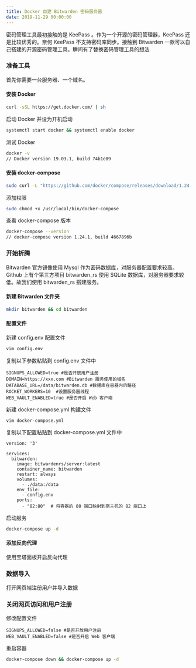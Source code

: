 ```yaml
---
title: Docker 自建 Bitwarden 密码服务器
date: 2019-11-29 00:00:00
---
```


密码管理工具最初接触的是 KeePass 。作为一个开源的密码管理器，KeePass 还是比较优秀的。奈何 KeePass 不支持密码库同步。接触到 Bitwarden 一款可以自己搭建的开源密码管理工具。瞬间有了替换密码管理工具的想法

### 准备工具

首先你需要一台服务器、一个域名。

#### 安装 Docker

```bash
curl -sSL https://get.docker.com/ | sh
```

启动 Docker 并设为开机启动

```bash
systemctl start docker && systemctl enable docker
```

测试 Docker

```bash
docker -v
// Docker version 19.03.1, build 74b1e89
```

#### 安装 docker-compose

```bash
sudo curl -L "https://github.com/docker/compose/releases/download/1.24.1/docker-compose-$(uname -s)-$(uname -m)" -o /usr/local/bin/docker-compose
```

添加权限

```bash
sudo chmod +x /usr/local/bin/docker-compose
```

查看 docker-compose 版本

```bash
docker-compose --version
// docker-compose version 1.24.1, build 4667896b
```

### 开始折腾

Bitwarden 官方镜像使用 Mysql 作为密码数据库，对服务器配置要求较高。Github 上有个第三方项目 bitwarden_rs 使用 SQLite 数据库，对服务器要求较低。故我们使用 bitwarden_rs 搭建服务。

#### 新建 Bitwarden 文件夹

```bash
mkdir bitwarden && cd bitwarden
```

#### 配置文件

新建 config.env 配置文件

```bash
vim config.env
```

复制以下参数粘贴到 config.env 文件中

```
SIGNUPS_ALLOWED=true #是否开放用户注册
DOMAIN=https://xxx.com #Bitwarden 服务使用的域名
DATABASE_URL=/data/bitwarden.db #数据库在容器内的路径
ROCKET_WORKERS=10  #设置服务器线程
WEB_VAULT_ENABLED=true #是否开启 Web 客户端
```

新建 docker-compose.yml 构建文件

```
vim docker-compose.yml
```

复制以下配置粘贴到 docker-compose.yml 文件中

```
version: '3'

services:
  bitwarden:
    image: bitwardenrs/server:latest
    container_name: bitwarden
    restart: always
    volumes:
      - ./data:/data
    env_file:
      - config.env
    ports:
      - "82:80"  # 将容器的 80 端口映射到宿主机的 82 端口上
```

启动服务

```bash
docker-compose up -d
```

#### 添加反向代理

使用宝塔面板开启反向代理

### 数据导入

打开网页端注册用户并导入数据

### 关闭网页访问和用户注册

修改配置文件

```
SIGNUPS_ALLOWED=false #是否开放用户注册
WEB_VAULT_ENABLED=false #是否开启 Web 客户端
```

重启容器

```bash
docker-compose down && docker-compose up -d
```